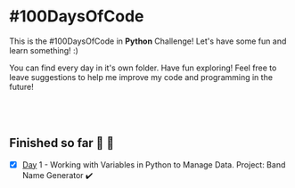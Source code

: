 # #100DaysOfCode

This is the #100DaysOfCode in **Python** Challenge! Let's have some fun and learn something! :)

You can find every day in it's own folder. Have fun exploring! Feel free to leave suggestions to help me improve my code and programming in the future!
<br/>
<br/>
<br/>
<br/>
## Finished so far 🥳 🎊
- [x] [Day](https://github.com/Ma-Ko-dev/100DaysOfCode/tree/main/Day1) 1 - Working with Variables in Python to Manage Data. Project: Band Name Generator ✔️
